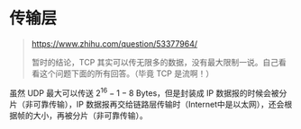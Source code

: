 # 传输层

>  https://www.zhihu.com/question/53377964/
>
> 暂时的结论，TCP 其实可以传无限多的数据，没有最大限制一说。自己看看这个问题下面的所有回答。（毕竟 TCP 是流啊！）



虽然 UDP 最大可以传送 $2^{16}-1-8$ Bytes，但是封装成 IP 数据报的时候会被分片（非可靠传输），IP 数据报再交给链路层传输时（Internet中是以太网），还会根据帧的大小，再被分片（非可靠传输）。

